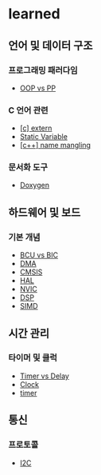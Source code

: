 # learned

## 언어 및 데이터 구조
### 프로그래밍 패러다임
- [OOP vs PP](OOPvsPP.md)

### C 언어 관련
- [[c] extern]([c]extern.md)
- [Static Variable](StaticVariable.md)
- [[c++] name mangling]([c++]name_mangling.md)

### 문서화 도구
- [Doxygen](Doxygen.md)

## 하드웨어 및 보드
### 기본 개념
- [BCU vs BIC](BCUvsBIC.md)
- [DMA](DMA.md)
- [CMSIS](cmsis.md)
- [HAL](HAL.md)
- [NVIC](NVIC.md)
- [DSP](DSP.md)
- [SIMD](SIMD.md)

## 시간 관리
### 타이머 및 클럭
- [Timer vs Delay](timer%20vs%20delay.md)
- [Clock](clock.md)
- [timer](timer.md)

## 통신
### 프로토콜
- [I2C](I2C.md)
